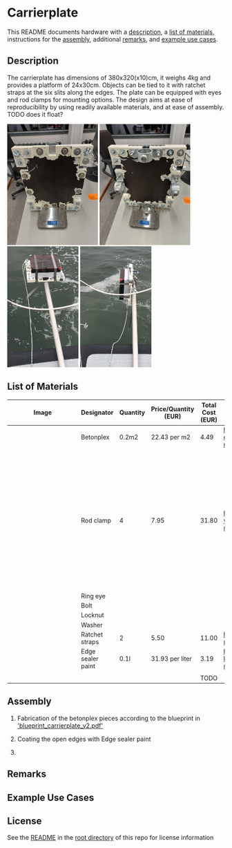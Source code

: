 # Carrierplate

This README documents hardware with a [description](#description), a [list of materials](#list-of-materials), instructions for the [assembly](#assembly), additional [remarks](#remarks), and [example use cases](#example-use-cases).

## Description

The carrierplate has dimensions of 380x320(x10)cm, it weighs 4kg and provides a platform of 24x30cm. Objects can be tied to it with ratchet straps at the six slits along the edges. The plate can be equipped with eyes and rod clamps for mounting options. The design aims at ease of reproducibility by using readily available materials, and at ease of assembly. TODO does it float?

<p float="left">
<img src="images/carrierplate_front.jpg" alt="(image not found)" height="280"> 
<img src="images/carrierplate_back.jpg" alt="(image not found)" height="280">
<img src="images/carrierplate_on_rod_horizontal.png" alt="(image not found)" height="280">
<img src="images/carrierplate_on_rod_vertical.jpeg" alt="(image not found)" height="280">
</p>

## List of Materials

| <div style="width:150px">Image</div> | Designator | Quantity | Price/Quantity (EUR) | Total Cost (EUR) | Source | Remarks |
| - | - | - | - | - | - | - |
|  | Betonplex | 0.2m2 | 22.43 per m2 | 4.49 | https://www.hornbach.nl/p/betonplex-eucalyptus-2500x1250x18-mm/10692335/ | Thickness 18mm |
|  | Rod clamp | 4 | 7.95 | 31.80 | https://www.hornbach.nl/p/beugel-vlak-steigerbuis-o-48-mm/5706771/ | Dimensions to consider for the placement on the plate are: Holes M10, distance between the two mounting holes, width of the clamp to avoid completely closing a slit for the straps |
|  | Ring eye |  |  |  |  |  |
|  | Bolt |  |  |  |  |  |
|  | Locknut |  |  |  |  |  |
|  | Washer |  |  |  |  |  |
|  | Ratchet straps | 2 | 5.50 | 11.00 | https://www.hornbach.nl/p/sjorband-mamutec-25-mm-5-m/7769185/ |  |
|  | Edge sealer paint | 0.1l | 31.93 per liter  | 3.19 | https://www.hornbach.nl/p/build-kopse-randsealer-wit-750-ml/6533706/ |  |
| |
|  |  |  |  | TODO |  |  |

## Assembly

1) Fabrication of the betonplex pieces according to the blueprint in ['blueprint_carrierplate_v2.pdf'](blueprint_carrierplate_v2.pdf)

2) Coating the open edges with Edge sealer paint

3) 

## Remarks

## Example Use Cases

## License

See the [README](./../README.md) in the [root directory](./../) of this repo for license information